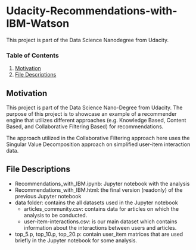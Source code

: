 # Udacity-Recommendations-with-IBM-Watson

This project is part of the Data Science Nanodegree from Udacity.

### Table of Contents

1. [Motivation](#motivation)
2. [File Descriptions](#files)


## Motivation <a name="motivation"></a>

This project is part of the Data Science Nano-Degree from Udacity.
The purpose of this project is to showcase an example of a recommender engine that utilizes different approaches (e.g. Knowledge Based, Content Based, and Collaborative Filtering Based) for recommendations.

The approach utilized in the Collaborative Filtering approach here uses the Singular Value Decomposition approach on simplified user-item interaction data. 

## File Descriptions <a name="files"></a>

- Recommendations_with_IBM.ipynb: Jupyter notebook with the analysis
- Recommendations_with_IBM.html: the final version (readonly) of the previous Jupyter notebook 
- data folder: contains the all datasets used in the Jupyter notebook
	- articles_community.csv: contains data for articles on which the analysis to be conducted.
	- user-item-interactions.csv: is our main dataset which contains information about the interactions between users and articles.
- top_5.p, top_10.p, top_20.p: contain user_item matrices that are used briefly in the Jupyter notebook for some analysis.

